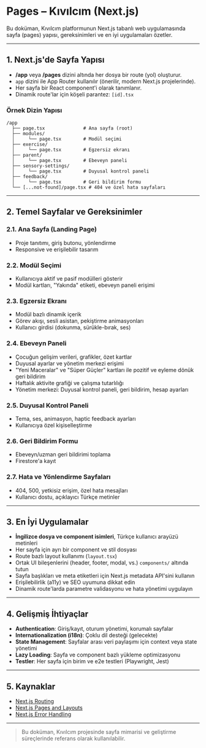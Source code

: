 # Pages – Kıvılcım (Next.js)

Bu doküman, Kıvılcım platformunun Next.js tabanlı web uygulamasında sayfa (pages) yapısı, gereksinimleri ve en iyi uygulamaları özetler.

---

## 1. Next.js'de Sayfa Yapısı
- **/app** veya **/pages** dizini altında her dosya bir route (yol) oluşturur.
- `app` dizini ile App Router kullanılır (önerilir, modern Next.js projelerinde).
- Her sayfa bir React component'i olarak tanımlanır.
- Dinamik route'lar için köşeli parantez: `[id].tsx`

### Örnek Dizin Yapısı
```
/app
  ├── page.tsx              # Ana sayfa (root)
  ├── modules/
  │     └── page.tsx        # Modül seçimi
  ├── exercise/
  │     └── page.tsx        # Egzersiz ekranı
  ├── parent/
  │     └── page.tsx        # Ebeveyn paneli
  ├── sensory-settings/
  │     └── page.tsx        # Duyusal kontrol paneli
  ├── feedback/
  │     └── page.tsx        # Geri bildirim formu
  └── [...not-found]/page.tsx # 404 ve özel hata sayfaları
```

---

## 2. Temel Sayfalar ve Gereksinimler

### 2.1. Ana Sayfa (Landing Page)
- Proje tanıtımı, giriş butonu, yönlendirme
- Responsive ve erişilebilir tasarım

### 2.2. Modül Seçimi
- Kullanıcıya aktif ve pasif modülleri gösterir
- Modül kartları, "Yakında" etiketi, ebeveyn paneli erişimi

### 2.3. Egzersiz Ekranı
- Modül bazlı dinamik içerik
- Görev akışı, sesli asistan, pekiştirme animasyonları
- Kullanıcı girdisi (dokunma, sürükle-bırak, ses)

### 2.4. Ebeveyn Paneli
- Çocuğun gelişim verileri, grafikler, özet kartlar
- Duyusal ayarlar ve yönetim merkezi erişimi
- "Yeni Maceralar" ve "Süper Güçler" kartları ile pozitif ve eyleme dönük geri bildirim
- Haftalık aktivite grafiği ve çalışma tutarlılığı
- Yönetim merkezi: Duyusal kontrol paneli, geri bildirim, hesap ayarları

### 2.5. Duyusal Kontrol Paneli
- Tema, ses, animasyon, haptic feedback ayarları
- Kullanıcıya özel kişiselleştirme

### 2.6. Geri Bildirim Formu
- Ebeveyn/uzman geri bildirimi toplama
- Firestore'a kayıt

### 2.7. Hata ve Yönlendirme Sayfaları
- 404, 500, yetkisiz erişim, özel hata mesajları
- Kullanıcı dostu, açıklayıcı Türkçe metinler

---

## 3. En İyi Uygulamalar
- **İngilizce dosya ve component isimleri**, Türkçe kullanıcı arayüzü metinleri
- Her sayfa için ayrı bir component ve stil dosyası
- Route bazlı layout kullanımı (`layout.tsx`)
- Ortak UI bileşenlerini (header, footer, modal, vs.) `components/` altında tutun
- Sayfa başlıkları ve meta etiketleri için Next.js metadata API'sini kullanın
- Erişilebilirlik (a11y) ve SEO uyumuna dikkat edin
- Dinamik route'larda parametre validasyonu ve hata yönetimi uygulayın

---

## 4. Gelişmiş İhtiyaçlar
- **Authentication**: Giriş/kayıt, oturum yönetimi, korumalı sayfalar
- **Internationalization (i18n)**: Çoklu dil desteği (gelecekte)
- **State Management**: Sayfalar arası veri paylaşımı için context veya state yönetimi
- **Lazy Loading**: Sayfa ve component bazlı yükleme optimizasyonu
- **Testler**: Her sayfa için birim ve e2e testleri (Playwright, Jest)

---

## 5. Kaynaklar
- [Next.js Routing](https://nextjs.org/docs/app/building-your-application/routing)
- [Next.js Pages and Layouts](https://nextjs.org/docs/app/building-your-application/routing/pages-and-layouts)
- [Next.js Error Handling](https://nextjs.org/docs/app/building-your-application/routing/error-handling)

---

> Bu doküman, Kıvılcım projesinde sayfa mimarisi ve geliştirme süreçlerinde referans olarak kullanılabilir. 